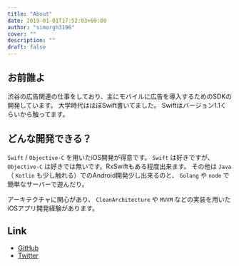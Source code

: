 ```yaml
---
title: "About"
date: 2019-01-01T17:52:03+09:00
author: "simorgh3196"
cover: ""
description: ""
draft: false
---
```


## お前誰よ

渋谷の広告関連の仕事をしており、主にモバイルに広告を導入するためのSDKの開発しています。
大学時代はほぼSwift書いてました。
Swiftはバージョン1.1くらいから触ってます。

## どんな開発できる？

`Swift` / `Objective-C` を用いたiOS開発が得意です。
`Swift` は好きですが、 `Objective-C` は好きでは無いです。RxSwiftもある程度出来ます。
その他は `Java` （ `Kotlin` も少し触れる）でのAndroid開発少し出来るのと、 `Golang` や `node` で簡単なサーバーで遊んだり。

アーキテクチャに関心があり、 `CleanArchitecture` や `MVVM` などの実装を用いたiOSアプリ開発経験があります。

## Link

* [GitHub](https://github.com/simorgh3196)
* [Twitter](https://twitter.com/simorgh3196)

